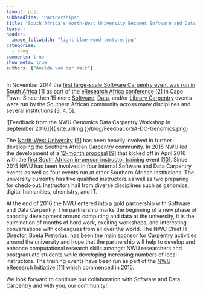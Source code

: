 ```yaml
---
layout: post
subheadline: "Partnerships"
title: "South Africa's North-West University Becomes Software and Data Carpentry’s first African Partner"
teaser:
header:
  image_fullwidth: "light-blue-wood-texture.jpg"
categories:
  - blog
comments: true
show_meta: true
authors: ["Anelda van der Walt"]
---
```


In November 2014 the [first large-scale Software Carpentry event was run in South Africa](https://software-carpentry.org/blog/2014/12/cape-town-swc.html) [[1](1)] as part of the [eResearch Africa conference](http://eresearch.ac.za/) [[2](2)] in Cape Town.  Since then 15 more [Software]( https://software-carpentry.org/blog/2016/01/a-year-of-swc-in-south-africa.html), [Data](http://www.datacarpentry.org/blog/genomics-nwu/), and/or [Library Carpentry](https://cmacdonell.github.io/2016-08-25-CSIR/) events were run by the Southern African community across many disciplines and several institutions [[3](3), [4](4), [5](5)].

![Feedback from the NWU Genomics Data Carpentry Workshop in September 2016]({{ site.urlimg }}/blog/Feedback-SA-DC-Genomics.png)

The [North-West University](http://www.nwu.ac.za) [[6](6)] has been heavily involved in further developing the Southern African Carpentry community. In 2015 NWU led the development of a [12-month proposal](https://figshare.com/articles/A_Programme_for_the_Development_of_Computational_and_Digital_Research_Capacity_in_South_Africa_and_Africa_-_phase_1/3382168) [[9](9)] that kicked off in April 2016 with the [first South African in-person instructor training](https://software-carpentry.org/blog/2016/04/south-africa-instructor-training.html) event [[10](10)]. Since 2015 NWU has been involved in four internal Software and Data Carpentry events as well as four events run at other Southern African institutions. The university currently has five qualified instructors as well as two preparing for check-out. Instructors hail from diverse disciplines such as genomics, digital humanities, chemistry, and IT.

At the end of 2016 the NWU entered into a gold partnership with Software and Data Carpentry.  The partnership marks the beginning of a new phase of capacity development around computing and data at the university, it is the culmination of months of hard work, exciting workshops, and interesting conversations with colleagues from all over the world.  The NWU Chief IT Director, Boeta Pretorius, has been the main sponsor for Carpentry activities around the university and hope that the partnership will help to develop and enhance computational research skills amongst NWU researchers and postgraduate students while developing increasing numbers of local instructors. The training events have been run as part of the [NWU eResearch Initiative](http://www.nwu.ac.za/eresearch) [[11](11)] which commenced in 2015.

We look forward to continue our collaboration with Software and Data Carpentry and with you, our community!

[1]: https://software-carpentry.org/blog/2014/12/cape-town-swc.html
[2]: http://eresearch.ac.za/
[3]: https://software-carpentry.org/blog/2016/01/a-year-of-swc-in-south-africa.html
[4]: http://www.datacarpentry.org/blog/genomics-nwu/
[5]: https://cmacdonell.github.io/2016-08-25-CSIR/
[6]: http://www.nwu.ac.za
[9]: https://figshare.com/articles/A_Programme_for_the_Development_of_Computational_and_Digital_Research_Capacity_in_South_Africa_and_Africa_-_phase_1/3382168
[10]: https://software-carpentry.org/blog/2016/04/south-africa-instructor-training.html
[11]: http://www.nwu.ac.za/eresearch
